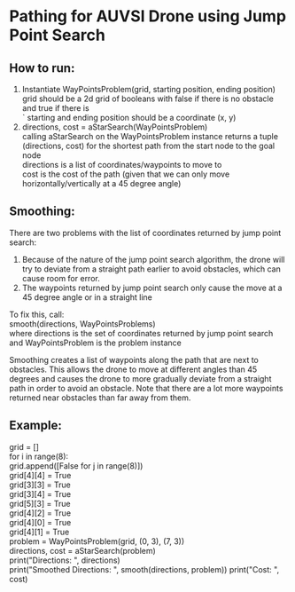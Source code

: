 # Pathing for AUVSI Drone using Jump Point Search 

## How to run:  
1. Instantiate WayPointsProblem(grid, starting position, ending position)  
    grid should be a 2d grid of booleans with false if there is no obstacle and true if there is  
`   starting and ending position should be a coordinate (x, y)   
2. directions, cost = aStarSearch(WayPointsProblem)  
    calling aStarSearch on the WayPointsProblem instance returns a tuple (directions, cost) for the shortest path from the start node to the goal node  
    directions is a list of coordinates/waypoints to move to  
    cost is the cost of the path (given that we can only move horizontally/vertically at a 45 degree angle)  

## Smoothing:  
There are two problems with the list of coordinates returned by jump point search:   
1. Because of the nature of the jump point search algorithm, the drone will try to deviate from a straight path earlier to avoid obstacles, which can cause room for error.  
2. The waypoints returned by jump point search only cause the move at a 45 degree angle or in a straight line   

To fix this, call:  
smooth(directions, WayPointsProblems)  
where directions is the set of coordinates returned by jump point search and WayPointsProblem is the problem instance  

Smoothing creates a list of waypoints along the path that are next to obstacles. This allows the drone to move at different angles than 45 degrees and causes the drone to more gradually deviate from a straight path in order to avoid an obstacle. Note that there are a lot more waypoints returned near obstacles than far away from them.  

## Example:
grid = []  
for i in range(8):  
    grid.append([False for j in range(8)])  
grid[4][4] = True  
grid[3][3] = True  
grid[3][4] = True  
grid[5][3] = True  
grid[4][2] = True  
grid[4][0] = True  
grid[4][1] = True  
problem = WayPointsProblem(grid, (0, 3), (7, 3))  
directions, cost = aStarSearch(problem)  
print("Directions: ", directions)  
print("Smoothed Directions: ", smooth(directions, problem))
print("Cost: ", cost)

